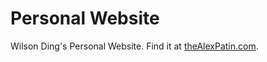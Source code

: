# Personal Website

Wilson Ding's Personal Website. Find it at [theAlexPatin.com](http://www.theAlexPatin.com).